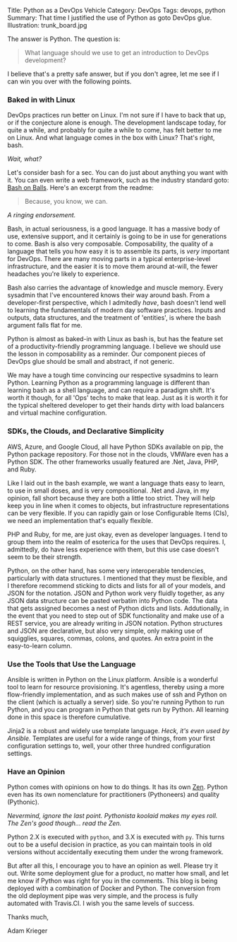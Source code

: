 Title: Python as a DevOps Vehicle
Category: DevOps
Tags: devops, python
Summary: That time I justified the use of Python as goto DevOps glue.
Illustration: trunk_board.jpg

The answer is Python. The question is:

> What language should we use to get an introduction to DevOps development?

I believe that's a pretty safe answer, but if you don't agree, let me see if I can win you over with the following points.

### Baked in with Linux

DevOps practices run better on Linux. I'm not sure if I have to back that up, or if the conjecture alone is enough. The development landscape today, for quite a while, and probably for quite a while to come, has felt better to me on Linux. And what language comes in the box with Linux? That's right, bash. 

_Wait, what?_

Let's consider bash for a sec. You can do just about anything you want with it. You can even write a web framework, such as the industry standard goto: [Bash on Balls](https://github.com/jneen/balls). Here's an excerpt from the readme:

> Because, you know, we can.

_A ringing endorsement._

Bash, in actual seriousness, is a good language. It has a massive body of use, extensive support, and it certainly is going to be in use for generations to come. Bash is also very composable. Composability, the quality of a language that tells you how easy it is to assemble its parts, is *very* important for DevOps. There are many moving parts in a typical enterprise-level infrastructure, and the easier it is to move them around at-will, the fewer headaches you're likely to experience.

Bash also carries the advantage of knowledge and muscle memory. Every sysadmin that I've encountered knows their way around bash. From a developer-first perspective, which I admitedly _have_, bash doesn't lend well to learning the fundamentals of modern day software practices. Inputs and outputs, data structures, and the treatment of 'entities', is where the bash argument falls flat for me.

Python is almost as baked-in with Linux as bash is, but has the feature set of a productivity-friendly programming language. I believe we should use the lesson in composability as a reminder. Our component pieces of DevOps glue should be small and abstract, if not generic. 

We may have a tough time convincing our respective sysadmins to learn Python. Learning Python as a programming language is different than learning bash as a shell language, and can require a paradigm shift. It's worth it though, for all 'Ops' techs to make that leap. Just as it is worth it for the typical sheltered developer to get their hands dirty with load balancers and virtual machine configuration.

### SDKs, the Clouds, and Declarative Simplicity

AWS, Azure, and Google Cloud, all have Python SDKs available on pip, the Python package repository. For those not in the clouds, VMWare even has a Python SDK. The other frameworks usually featured are .Net, Java, PHP, and Ruby. 

Like I laid out in the bash example, we want a language thats easy to learn, to use in small doses, and is very compositional. .Net and Java, in my opinion, fall short because they are both a little too strict. They will help keep you in line when it comes to objects, but infrastructure representations can be very flexible. If you can rapidly gain or lose Configurable Items (CIs), we need an implementation that's equally flexible. 

PHP and Ruby, for me, are just okay, even as developer languages. I tend to group them into the realm of esoterica for the uses that DevOps requires. I, admittedly, do have less experience with them, but this use case doesn't seem to be their strength.

Python, on the other hand, has some very interoperable tendencies, particularly with data structures. I mentioned that they must be flexible, and I therefore recommend sticking to dicts and lists for all of your models, and JSON for the notation. JSON and Python work very fluidly together, as any JSON data structure can be pasted verbatim into Python code. The data that gets assigned becomes a nest of Python dicts and lists. Addutionally, in the event that you need to step out of SDK functionality and make use of a REST service, you are already writing in JSON notation. Python structures and JSON are declarative, but also very simple, only making use of squigglies, squares, commas, colons, and quotes. An extra point in the easy-to-learn column.

### Use the Tools that Use the Language

Ansible is written in Python on the Linux platform. Ansible is a wonderful tool to learn for resource provisioning. It's agentless, thereby using a more flow-friendly implementation, and as such makes use of ssh and Python on the client (which is actually a server) side. So you're running Python to run Python, and you can program in Python that gets run by Python. All learning done in this space is therefore cumulative.

Jinja2 is a robust and widely use template language. _Heck, it's even used by Ansible._ Templates are useful for a wide range of things, from your first configuration settings to, well, your other three hundred configuration settings.

### Have an Opinion

Python comes with opinions on how to do things. It has its own [Zen](https://www.python.org/dev/peps/pep-0020/). Python even has its own nomenclature for practitioners (Pythoneers) and quality (Pythonic). 

_Nevermind, ignore the last point. Pythonista koolaid makes my eyes roll. The Zen's good though... read the Zen._

Python 2.X is executed with `python`, and 3.X is executed with `py`. This turns out to be a useful decision in practice, as you can maintain tools in old versions without accidentally executing them under the wrong framework.

But after all this, I encourage you to have an opinion as well. Please try it out. Write some deployment glue for a product, no matter how small, and let me know if Python was right for you in the comments. This blog is being deployed with a combination of Docker and Python. The conversion from the old deployment pipe was very simple, and the process is fully automated with Travis.CI. I wish you the same levels of success.

Thanks much,

Adam Krieger